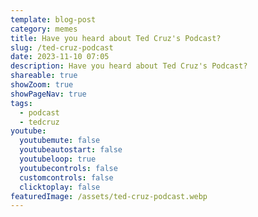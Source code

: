 ```yaml
---
template: blog-post
category: memes
title: Have you heard about Ted Cruz's Podcast?
slug: /ted-cruz-podcast
date: 2023-11-10 07:05
description: Have you heard about Ted Cruz's Podcast?
shareable: true
showZoom: true
showPageNav: true
tags:
  - podcast
  - tedcruz
youtube:
  youtubemute: false
  youtubeautostart: false
  youtubeloop: true
  youtubecontrols: false
  customcontrols: false
  clicktoplay: false
featuredImage: /assets/ted-cruz-podcast.webp
---
```

